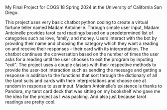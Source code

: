 My Final Project for COGS 18 Spring 2024 at the University of California San Diego.

This project uses very basic chatbot python coding to create a virtual fortune teller named Madam Antoinelle.  Through simple user input, Madam Antoinelle provides tarot card readings based on a predetermined list of categories such as love, family, and money.  Users interact with the bot by providng their name and choosing the category which they want a reading on and receive their responses - their card with its interpretation.  The chatbot continues the conversation based on the number of times the user asks for a reading until the user chooses to exit the program by inputing "exit".
The project uses a couple classes with their respective methods to provide the user-bot interaction such as sending the message and getting a response in addition to the functions that sort through the dictionary of all the tarot suits and cards with their interpretations and choose one at random in response to user input.
Madam Antoinelle's existence is thanks to Pandora, my tarot card deck that was sitting on my bookshelf who gave me the idea for the project as I was packing.  And also just because tarot readings are pretty cool.
